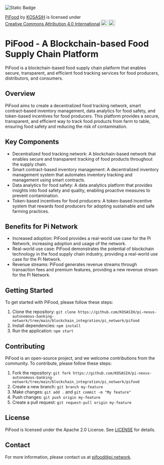 ![Static Badge](https://img.shields.io/badge/%F0%9F%8D%95-PiFood-lightpink)

<p xmlns:cc="http://creativecommons.org/ns#" xmlns:dct="http://purl.org/dc/terms/"><a property="dct:title" rel="cc:attributionURL" href="https://github.com/KOSASIH/pi-nexus-autonomous-banking-network/tree/main/blockchain_integration/pi_network/pifood">PiFood</a> by <a rel="cc:attributionURL dct:creator" property="cc:attributionName" href="https://www.linkedin.com/in/kosasih-81b46b5a">KOSASIH</a> is licensed under <a href="https://creativecommons.org/licenses/by/4.0/?ref=chooser-v1" target="_blank" rel="license noopener noreferrer" style="display:inline-block;">Creative Commons Attribution 4.0 International<img style="height:22px!important;margin-left:3px;vertical-align:text-bottom;" src="https://mirrors.creativecommons.org/presskit/icons/cc.svg?ref=chooser-v1" alt=""><img style="height:22px!important;margin-left:3px;vertical-align:text-bottom;" src="https://mirrors.creativecommons.org/presskit/icons/by.svg?ref=chooser-v1" alt=""></a></p>

# PiFood - A Blockchain-based Food Supply Chain Platform

PiFood is a blockchain-based food supply chain platform that enables secure, transparent, and efficient food tracking services for food producers, distributors, and consumers.

## Overview

PiFood aims to create a decentralized food tracking network, smart contract-based inventory management, data analytics for food safety, and token-based incentives for food producers. This platform provides a secure, transparent, and efficient way to track food products from farm to table, ensuring food safety and reducing the risk of contamination.

## Key Components

* Decentralized food tracking network: A blockchain-based network that enables secure and transparent tracking of food products throughout the supply chain.
* Smart contract-based inventory management: A decentralized inventory management system that automates inventory tracking and management using smart contracts.
* Data analytics for food safety: A data analytics platform that provides insights into food safety and quality, enabling proactive measures to prevent contamination.
* Token-based incentives for food producers: A token-based incentive system that rewards food producers for adopting sustainable and safe farming practices.

## Benefits for Pi Network

* Increased adoption: PiFood provides a real-world use case for the Pi Network, increasing adoption and usage of the network.
* Real-world use case: PiFood demonstrates the potential of blockchain technology in the food supply chain industry, providing a real-world use case for the Pi Network.
* Revenue streams: PiFood generates revenue streams through transaction fees and premium features, providing a new revenue stream for the Pi Network.

## Getting Started

To get started with PiFood, please follow these steps:

1. Clone the repository: `git clone https://github.com/KOSASIH/pi-nexus-autonomous-banking-network/tree/main/blockchain_integration/pi_network/pifood`
2. Install dependencies: `npm install`
3. Run the application: `npm start`

## Contributing

PiFood is an open-source project, and we welcome contributions from the community. To contribute, please follow these steps:

1. Fork the repository: `git fork https://github.com/KOSASIH/pi-nexus-autonomous-banking-network/tree/main/blockchain_integration/pi_network/pifood`
2. Create a new branch: `git branch my-feature`
3. Make changes: `git add .` and `git commit -m "My feature"`
4. Push changes: `git push origin my-feature`
5. Create a pull request: `git request-pull origin my-feature`

## License

PiFood is licensed under the Apache 2.0 License. See [LICENSE](LICENSE) for details.

## Contact

For more information, please contact us at [pifood@pi.network](mailto:pifood@pi.network).
